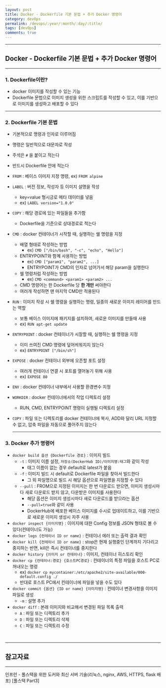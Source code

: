 ```yaml
---
layout: post
title: Docker - Dockerfile 기본 문법 + 추가 Docker 명령어
category: devOps
permalink: /devops/:year/:month/:day/:title/
tags: [devOps]
comments: true
---
```


---

## Docker - Dockerfile 기본 문법 + 추가 Docker 명령어

---

### 1. Dockerfile이란?

- docker 이미지를 작성할 수 있는 기능
- Dockerfile 문법으로 이미지 생성을 위한 스크립트를 작성할 수 있고, 이를 기반으로 이미지를 생성하고 배포할 수 있다

---

### 2. Dockerfile 기본 문법

- 기본적으로 명령과 인자로 이루어짐
- 명령은 일반적으로 대문자로 작성
- 주석은 `#` 을 붙이고 적는다
- 반드시 Dockerfile 안에 적는다

- `FROM` : 베이스 이미지 지정 명령, ex) `FROM alpine`

- `LABEL` : 버전 정보, 작성자 등 이미지 설명을 작성

  - key=value 형시긍로 메타 데이터를 넣음
  - ex) `LABEL version="1.0.0"`

- `COPY` : 해당 경로에 있는 파일들을 추가함

  - Dockerfile을 기준으로 상대경로로 적는다

- `CMD` : docker 컨테이너가 시작할 때, 실행하는 쉘 명령을 지정

  - 배열 형태로 작성하는 방법
    - ex) `CMD ["/bin/bash", "-c", "echo", "Hello"]`
  - ENTRYPOINT와 함꼐 사용하는 방법
    - ex) `CMD ["param1", "param2", ...]`
    - ENTRYPOINT가 CMD의 인자로 넘어가서 해당 param을 실행한다
  - 쉘 명령처럼 작성하는 방법
    - ex) `CMD <command> <param1> <param2> ...`
  - CMD 명령어는 한 Dockerfile 당 **한 개만** 써야한다
  - 여러개 작성하면 맨 마지막 CMD만 적용된다

- `RUN` : 이미지 작성 시 쉘 명령을 실행하는 명령, 일종의 새로운 이미지 레이어를 만드는 역할

  - 보통 베이스 이미지에 패키지를 설치하여, 새로운 이미지를 만들때 사용
  - ex) `RUN apt-get update`

- `ENTRYPOINT` : docker 컨테이너가 시잘할 때, 실행하는 쉘 명령을 지정

  - 이미 쓰여진 CMD 명령에 덮어씌워지지 않는다
  - ex) `ENTRYPOINT ["/bin/sh"]`

- `EXPOSE` : docker 컨테이너 외부에 오픈할 포트 설정

  - 여러개 컨테이너 연결 시 포트를 열어놓기 위해 사용
  - ex) `EXPOSE 80`

- `ENV` : docker 컨테이너 내부에서 사용할 환경변수 지정

- `WORKDIR` : docker 컨테이너에서의 작업 디렉토리 설정

  - RUN, CMD, ENTRYPOINT 명령이 실행될 디렉토리 설정

- `COPY` : 파일 또는 디렉토리를 docker 컨테이너에 복사, ADD와 달리 URL 지정할 수 없고, 압축 파일을 자동으로 풀어주지 않는다

  ***

### 3. Docker 추가 명령어

- `docker build 옵션 {Dockerfile 경로}` : 이미지 빌드
  - `-t` : 이미지 이름 설정, `저장소(DockerHub ID)/이미지명:태그`와 같이 작성
    - 태그 이름이 없는 경우 default로 latest가 붙음
  - `-f` : 이미지 빌드 시 default로 Dockerfile 파일을 찾아서 빌드한다
    - 그 외 파일명으로 빌드 시 해당 옵션으로 파일명을 지정할 수 있다
  - `--pull` : FROM으로 지정된 이미지는 한 번 다운로드 받으면, 이미지 생성시마다 새로 다운로드 받지 않고, 다운받은 이미지를 사용한다
    - 해당 옵션은 이미지 생성시마다 새로 다운로드를 받으라는 옵션
    - `--pull=true`와 같이 사용
    - DockerHub에 배포한 베이스 이미지를 수시로 업데이트하고, 이를 기반으로 새로운 이미지 생성시 자주 사용
- `docker inspect {이미지명}` : 이미지에 대한 Config 정보를 JSON 형태로 볼 수 있다(컨테이너도 가능)
- `docker logs {컨테이너 ID or name}` : 컨테이너 에러 또는 출력 결과 확인
- `docker kill {컨테이너 ID or name}` : stop은 현재 실행중인 단계까지 기다리고 중지하는 반면, kill은 즉시 컨테이너를 중지한다
- `docker history {이미지 or 컨테이너}` : 이미지, 컨테이너 히스토리 확인
- `docker cp {컨테이너:경로} {호스트PC경로}` : 컨테이너의 특정 파일을 호스트 PC로 꺼내오는 명령
  - ex) `docker cp mycontainer:/etc/apache2/site-available/000-default.config ./`
  - 반대로 호스트 PC에서 컨테이너에 파일을 넣을 수도 있다
- `docker commit {옵션} {ID or name} {이미지명}` : 컨테이너 변경사항을 이미지 파일로 생성
  - `-m` : 설명 추가
- `docker diff` : 본래 이미지와 비교해서 변경된 파일 목록 출력
  - `A` : 파일 또는 디렉토리 추가
  - `D` : 파일 또는 디렉토리 삭제
  - `C` : 파일 또는 디렉토리 수정

<br>

---

## 참고자료

---

인프런 - 풀스택을 위한 도커와 최신 서버 기술(리눅스, nginx, AWS, HTTPS, flask 배포) [풀스택 Part3]
